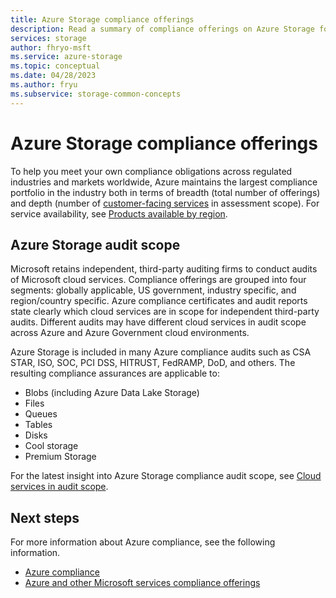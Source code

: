 ```yaml
---
title: Azure Storage compliance offerings
description: Read a summary of compliance offerings on Azure Storage for national/regional and industry-specific requirements governing the collection and usage of data.
services: storage
author: fhryo-msft
ms.service: azure-storage
ms.topic: conceptual
ms.date: 04/28/2023
ms.author: fryu
ms.subservice: storage-common-concepts
---
```


# Azure Storage compliance offerings

To help you meet your own compliance obligations across regulated industries and markets worldwide, Azure maintains the largest compliance portfolio in the industry both in terms of breadth (total number of offerings) and depth (number of [customer-facing services](https://azure.microsoft.com/services/) in assessment scope). For service availability, see [Products available by region](https://azure.microsoft.com/global-infrastructure/services/).

## Azure Storage audit scope

Microsoft retains independent, third-party auditing firms to conduct audits of Microsoft cloud services. Compliance offerings are grouped into four segments: globally applicable, US government, industry specific, and region/country specific. Azure compliance certificates and audit reports state clearly which cloud services are in scope for independent third-party audits. Different audits may have different cloud services in audit scope across Azure and Azure Government cloud environments.

Azure Storage is included in many Azure compliance audits such as CSA STAR, ISO, SOC, PCI DSS, HITRUST, FedRAMP, DoD, and others. The resulting compliance assurances are applicable to:

- Blobs (including Azure Data Lake Storage)
- Files
- Queues
- Tables
- Disks
- Cool storage
- Premium Storage

For the latest insight into Azure Storage compliance audit scope, see [Cloud services in audit scope](/azure/compliance/offerings/cloud-services-in-audit-scope).

## Next steps

For more information about Azure compliance, see the following information.

- [Azure compliance](../../compliance/index.yml)
- [Azure and other Microsoft services compliance offerings](/azure/compliance/offerings/)

